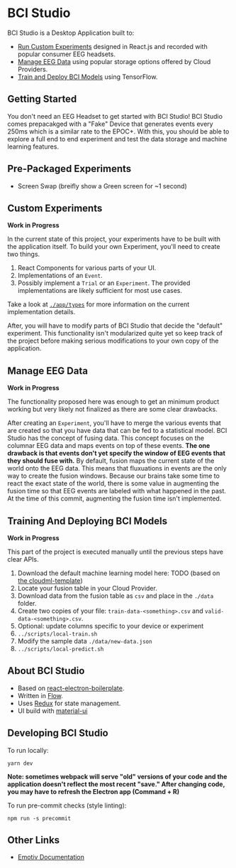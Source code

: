 # BCI Studio

BCI Studio is a Desktop Application built to:

- [Run Custom Experiments](#Custom-Experiments) designed in React.js and recorded with popular consumer EEG headsets.
- [Manage EEG Data](#Manage-EEG-Data) using popular storage options offered by Cloud Providers.
- [Train and Deploy BCI Models](#Training-And-Deploying-BCI-Models) using TensorFlow.

## Getting Started

You don't need an EEG Headset to get started with BCI Studio!
BCI Studio comes prepacakged with a "Fake" Device that generates events every 250ms which is a similar rate to the EPOC+.
With this, you should be able to explore a full end to end experiment and test the data storage and machine learning features.

## Pre-Packaged Experiments

- Screen Swap (breifly show a Green screen for ~1 second)

## Custom Experiments

**Work in Progress**

In the current state of this project, your experiments have to be built with the application itself.
To build your own Experiment, you'll need to create two things.

1. React Components for various parts of your UI.
2. Implementations of an `Event`.
3. Possibly implement a `Trial` or an `Experiment`. The provided implementations are likely sufficient for most use cases.

Take a look at [`./app/types`](./app/types) for more information on the current implementation details.

After, you will have to modify parts of BCI Studio that decide the "default" experiment. This functionality isn't modularized quite yet so keep track of the project before making serious modifications to your own copy of the application.

## Manage EEG Data

**Work in Progress**

The functionality proposed here was enough to get an minimum product working but very likely not finalized as there are some clear drawbacks.

After creating an `Experiment`, you'll have to merge the various events that are created so that you have data that can be fed to a statistical model.
BCI Studio has the concept of fusing data.
This concept focuses on the columnar EEG data and maps events on top of these events.
**The one drawback is that events don't yet specify the window of EEG events that they should fuse with.**
By default, fusion maps the current state of the world onto the EEG data.
This means that fluxuations in events are the only way to create the fusion windows.
Because our brains take some time to react the exact state of the world, there is some value in augmenting the fusion time so that EEG events are labeled with what happened in the past.
At the time of this commit, augmenting the fusion time isn't implemented.

## Training And Deploying BCI Models

**Work in Progress**

This part of the project is executed manually until the previous steps have clear APIs.

1. Download the default machine learning model here: TODO (based on [the cloudml-template](https://github.com/GoogleCloudPlatform/cloudml-samples/tree/master/cloudml-template))
2. Locate your fusion table in your Cloud Provider.
3. Download data from the fusion table as `csv` and place in the `./data` folder.
4. Create two copies of your file: `train-data-<something>.csv` and `valid-data-<something>.csv`.
5. Optional: update columns specific to your device or experiment
6. `../scripts/local-train.sh`
7. Modify the sample data `./data/new-data.json`
8. `../scripts/local-predict.sh`

## About BCI Studio

- Based on [react-electron-boilerplate](https://github.com/electron-react-boilerplate/electron-react-boilerplate).
- Written in [Flow](https://flow.org/en/docs/).
- Uses [Redux](https://redux.js.org/introduction/motivation) for state management.
- UI build with [material-ui](https://material-ui.com/layout/grid/)

## Developing BCI Studio

To run locally:

```
yarn dev
```

**Note: sometimes webpack will serve "old" versions of your code and the application doesn't reflect the most recent "save." After changing code, you may have to refresh the Electron app (Command + R)**

To run pre-commit checks (style linting):

```
npm run -s precommit
```

## Other Links

- [Emotiv Documentation](https://emotiv.github.io/cortex-docs/#sessions)
